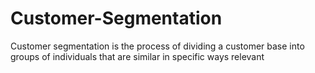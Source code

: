 # Customer-Segmentation
Customer segmentation is the process of dividing a customer base into groups of individuals that are similar in specific ways relevant 
